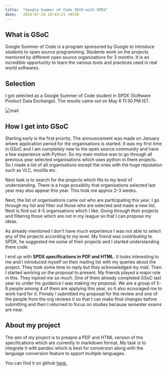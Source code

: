 ```yaml
---
title:  "Google Summer of Code 2019 with SPDX"
date:   2019-07-14 19:43:21 +0530
---
```

## **What is GSoC**

Google Summer of Code is a program sponsored by Google to introduce students to open source programming. Students work on the projects mentored by different open source organizations for 3 months. It is an incredible opportunity to learn the various tools and practices used in real world softwares.

## **Selection**

I got selected as a Google Summer of Code student in SPDX (Software Product Data Exchange). The results came out on May 6 11:30 PM IST. 

![mail](https://user-images.githubusercontent.com/39915361/61207870-c69e6f80-a713-11e9-8bc0-e9bc2123e4f7.png)

## **How I get into GSoC**

Starting early is the first priority. The announcement was made on January where application period for the organisations is started. 
It was my first time in GSoC and I am completely new to the open source community and have a few experience with Python. So my main motive was to go through all previous year selected organisations which uses python in there projects.
So I made a list of all organisations except the ones with the huge reputation such as VLC, mozilla etc.

Next task is to search for the projects which fits to my level of understanding. There is a huge possiblity that organisations selected last year may also appear this year. This took me approx 2-3 weeks.

Next, the list of organisations came out who are participating this year. I go through my list and filter out those who are selected and made a new list. Next is find out 4-5 organisations which I like. Going through their projects and filtering those which are not in my league so that I can propose my ideas.

As already mentioned I don't have much experience I was not able to select any of the projects according to my level. My friend was contributing to SPDX, he suggested me some of their projects and I started understanding there code.

I end up with **SPDX specifications in PDF and HTML**. It looks interesting to me and I introduced myself on their mailing list with my queries about the project. They took some time to reply but they acknowledged my mail. Then I started working on the proposal to present. My friends played a major role in this. They inpired me so much. One of them already completed GSoC last year so under his guidance I was making my proposal. We are a group of 5-6 people among 4 of them are applying this year, so it also ecouraged me to work hard for it. Finnaly I submitted my proposal for the review and one of the people from the org reviews it so that I can make final changes before submitting and then I returned to focus on studies because semester exams are near.

## **About my project**

The aim of my project is to preapre a PDF and HTML version of the specifications which are currently in markdown format. My task is to integrate it with pandoc which is best for conversion along with the language conversion feature to spport multiple languages.

You can find it on github [here.](https://github.com/nitish81299/spdx-pdf-html-template)